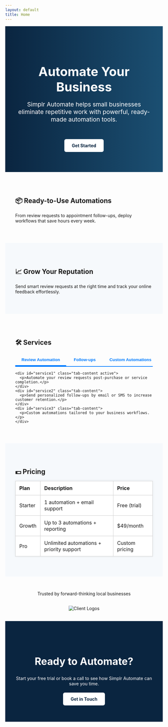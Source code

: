 ```yaml
---
layout: default
title: Home
---
```


<section style="padding: 4rem 2rem; background: linear-gradient(to right, #0a2540, #1b4f72); color: white; text-align: center;">
  <h1 style="font-size: 2.5rem; margin-bottom: 1rem;">Automate Your Business</h1>
  <p style="font-size: 1.2rem;">Simplr Automate helps small businesses eliminate repetitive work with powerful, ready-made automation tools.</p>
  <a href="#contact" style="display: inline-block; margin-top: 2rem; padding: 0.75rem 1.5rem; background: white; color: #0a2540; border-radius: 6px; font-weight: bold; text-decoration: none;">Get Started</a>
</section>

<section style="padding: 3rem 2rem; max-width: 900px; margin: auto;">
  <h2>📦 Ready-to-Use Automations</h2>
  <p>From review requests to appointment follow-ups, deploy workflows that save hours every week.</p>
</section>

<section style="padding: 3rem 2rem; background-color: #f6f9fc; max-width: 900px; margin: auto;">
  <h2>📈 Grow Your Reputation</h2>
  <p>Send smart review requests at the right time and track your online feedback effortlessly.</p>
</section>

<section style="padding: 3rem 2rem; max-width: 900px; margin: auto;">
  <h2>🛠️ Services</h2>
  <div class="tab-container">
    <div class="tabs">
      <button class="tab-button active" onclick="openTab(event, 'service1')">Review Automation</button>
      <button class="tab-button" onclick="openTab(event, 'service2')">Follow-ups</button>
      <button class="tab-button" onclick="openTab(event, 'service3')">Custom Automations</button>
    </div>

    <div id="service1" class="tab-content active">
      <p>Automate your review requests post-purchase or service completion.</p>
    </div>
    <div id="service2" class="tab-content">
      <p>Send personalized follow-ups by email or SMS to increase customer retention.</p>
    </div>
    <div id="service3" class="tab-content">
      <p>Custom automations tailored to your business workflows.</p>
    </div>
  </div>
</section>

<section style="padding: 3rem 2rem; background-color: #f6f9fc; max-width: 900px; margin: auto;">
  <h2>💵 Pricing</h2>
  <table>
    <thead>
      <tr><th>Plan</th><th>Description</th><th>Price</th></tr>
    </thead>
    <tbody>
      <tr><td>Starter</td><td>1 automation + email support</td><td>Free (trial)</td></tr>
      <tr><td>Growth</td><td>Up to 3 automations + reporting</td><td>$49/month</td></tr>
      <tr><td>Pro</td><td>Unlimited automations + priority support</td><td>Custom pricing</td></tr>
    </tbody>
  </table>
</section>

<section style="padding: 2rem 2rem; text-align: center;">
  <p>Trusted by forward-thinking local businesses</p>
  <img src="https://via.placeholder.com/600x100?text=Client+Logos" alt="Client Logos" style="margin-top: 1rem; max-width: 100%;">
</section>

<section style="padding: 4rem 2rem; background-color: #0a2540; color: white; text-align: center;" id="contact">
  <h2 style="font-size: 2rem;">Ready to Automate?</h2>
  <p style="margin-bottom: 2rem;">Start your free trial or book a call to see how Simplr Automate can save you time.</p>
  <a href="mailto:simplr.automate@gmail.com" style="background-color: white; color: #0a2540; padding: 0.75rem 1.5rem; text-decoration: none; border-radius: 6px; font-weight: bold;">Get in Touch</a>
</section>

<style>
.tab-container { max-width: 800px; margin: auto; }
.tabs { overflow: auto; white-space: nowrap; border-bottom: 2px solid #007bff; }
.tab-button {
  background: none; border: none; outline: none; cursor: pointer;
  padding: 10px 20px; font-weight: bold; color: #007bff;
}
.tab-button.active { border-bottom: 3px solid #007bff; }
.tab-content { display: none; padding: 20px 0; }
.tab-content.active { display: block; }

table {
  width: 100%; border-collapse: collapse; background-color: white; box-shadow: 0 0 10px rgba(0,0,0,0.05);
}
table th, table td {
  border: 1px solid #ccc; padding: 0.75rem; text-align: left;
}

@media (max-width: 600px) {
  table, thead, tbody, th, td, tr {
    display: block;
  }
  th, td {
    box-sizing: border-box;
    width: 100%;
    display: flex;
    justify-content: space-between;
    padding: 0.75rem 0.5rem;
    border: none;
    border-bottom: 1px solid #ccc;
  }
  th::before {
    content: attr(data-label);
    font-weight: bold;
  }
}
</style>

<script>
function openTab(evt, tabId) {
  document.querySelectorAll('.tab-content').forEach(el => el.classList.remove('active'));
  document.querySelectorAll('.tab-button').forEach(el => el.classList.remove('active'));
  document.getElementById(tabId).classList.add('active');
  evt.currentTarget.classList.add('active');
}
</script>
